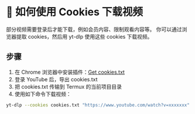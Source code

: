 # 🍪 如何使用 Cookies 下载视频

部分视频需要登录后才能下载，例如会员内容、限制观看内容等。
你可以通过浏览器提取 cookies，然后用 yt-dlp 使用这些 cookies 下载视频。

## 步骤

1. 在 Chrome 浏览器中安装插件：[Get cookies.txt](https://chrome.google.com/webstore/detail/get-cookiestxt/lopibhbgjfomjjmdofcbdllcmlnkbkdn)
2. 登录 YouTube 后，导出 cookies.txt
3. 把 cookies.txt 传输到 Termux 的当前项目目录
4. 使用如下命令下载视频：

```bash
yt-dlp --cookies cookies.txt "https://www.youtube.com/watch?v=xxxxxxx"
```